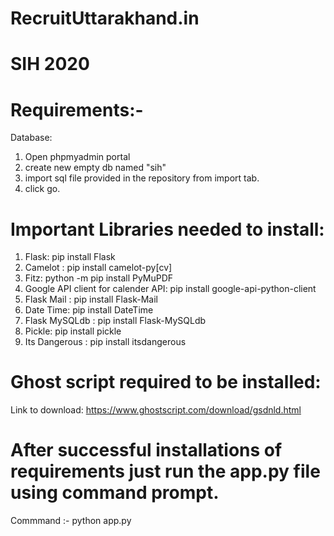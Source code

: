 # RecruitUttarakhand.in
# SIH 2020
 
 
# Requirements:-
 Database:
  1. Open phpmyadmin portal
  2. create new empty db named "sih"
  3. import sql file provided in the repository from import tab.
  4. click go.
  
# Important Libraries needed to install:
  1. Flask: pip install Flask
  2. Camelot : pip install camelot-py[cv]
  3. Fitz: python -m pip install PyMuPDF
  4. Google API client for calender API: pip install google-api-python-client
  5. Flask Mail : pip install Flask-Mail
  6. Date Time: pip install DateTime
  7. Flask MySQLdb : pip install Flask-MySQLdb
  8. Pickle: pip install pickle
  9. Its Dangerous : pip install itsdangerous

# Ghost script required to be installed: 
  Link to download: https://www.ghostscript.com/download/gsdnld.html
  
  
# After successful installations of requirements just run the app.py file using command prompt.
Commmand :-  python app.py


  
 

